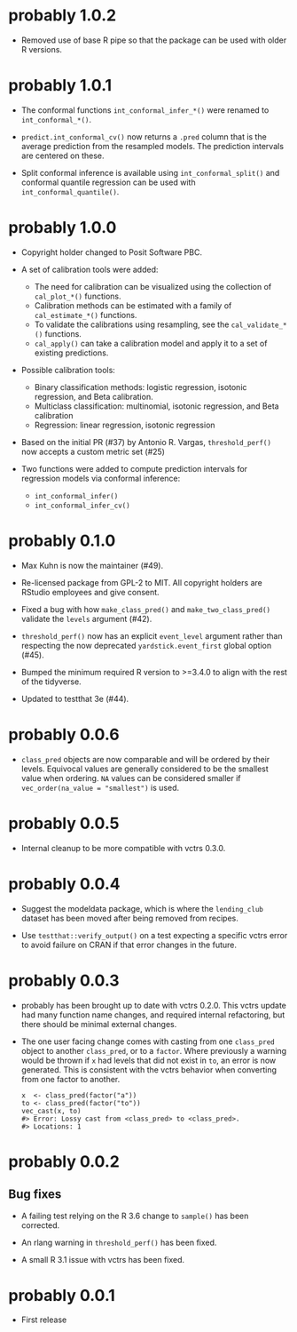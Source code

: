 # probably 1.0.2

* Removed use of base R pipe so that the package can be used with older R versions.

# probably 1.0.1

* The conformal functions `int_conformal_infer_*()` were renamed to `int_conformal_*()`.

* `predict.int_conformal_cv()` now returns a `.pred` column that is the average prediction from the resampled models. The prediction intervals are centered on these.

* Split conformal inference is available using `int_conformal_split()` and conformal quantile regression can be used with `int_conformal_quantile()`. 

# probably 1.0.0

* Copyright holder changed to Posit Software PBC.

* A set of calibration tools were added: 

  * The need for calibration can be visualized using the collection of `cal_plot_*()` functions.
  * Calibration methods can be estimated with a family of `cal_estimate_*()` functions.
  * To validate the calibrations using resampling, see the `cal_validate_*()` functions.
  * `cal_apply()` can take a calibration model and apply it to a set of existing predictions.
  
* Possible calibration tools:  

  * Binary classification methods: logistic regression, isotonic regression, and Beta calibration.
  * Multiclass classification: multinomial, isotonic regression, and Beta calibration
  * Regression: linear regression, isotonic regression

* Based on the initial PR (#37) by Antonio R. Vargas, `threshold_perf()` now accepts a custom metric set (#25)

* Two functions were added to compute prediction intervals for regression models via conformal inference: 

  * `int_conformal_infer()`
  * `int_conformal_infer_cv()`

# probably 0.1.0

* Max Kuhn is now the maintainer (#49).

* Re-licensed package from GPL-2 to MIT. All copyright holders are RStudio
  employees and give consent.

* Fixed a bug with how `make_class_pred()` and `make_two_class_pred()` validate
  the `levels` argument (#42).

* `threshold_perf()` now has an explicit `event_level` argument rather than
  respecting the now deprecated `yardstick.event_first` global option (#45).

* Bumped the minimum required R version to >=3.4.0 to align with the rest of the
  tidyverse.
  
* Updated to testthat 3e (#44).

# probably 0.0.6

* `class_pred` objects are now comparable and will be ordered by their levels.
  Equivocal values are generally considered to be the smallest value when
  ordering. `NA` values can be considered smaller if
  `vec_order(na_value = "smallest")` is used.

# probably 0.0.5

* Internal cleanup to be more compatible with vctrs 0.3.0.

# probably 0.0.4

* Suggest the modeldata package, which is where the `lending_club` dataset has been moved after being removed from recipes.

* Use `testthat::verify_output()` on a test expecting a specific vctrs error to avoid failure on CRAN if that error changes in the future.

# probably 0.0.3

* probably has been brought up to date with vctrs 0.2.0. This vctrs update had many function name changes, and required internal refactoring, but there should be minimal external changes.

* The one user facing change comes with casting from one `class_pred` object to another `class_pred`, or to a `factor`. Where previously a warning would be thrown if `x` had levels that did not exist in `to`, an error is now generated. This is consistent with the vctrs behavior when converting from one factor to another.

  ```
  x  <- class_pred(factor("a"))
  to <- class_pred(factor("to"))
  vec_cast(x, to)
  #> Error: Lossy cast from <class_pred> to <class_pred>.
  #> Locations: 1
  ```

# probably 0.0.2

## Bug fixes

* A failing test relying on the R 3.6 change to `sample()` has been corrected.

* An rlang warning in `threshold_perf()` has been fixed.

* A small R 3.1 issue with vctrs has been fixed.

# probably 0.0.1

* First release

